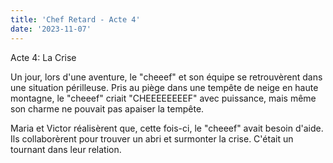 ```yaml
---
title: 'Chef Retard - Acte 4'
date: '2023-11-07'
---
```


Acte 4: La Crise

Un jour, lors d'une aventure, le "cheeef" et son équipe se retrouvèrent dans une situation périlleuse. Pris au piège dans une tempête de neige en haute montagne, le "cheeef" criait "CHEEEEEEEEF" avec puissance, mais même son charme ne pouvait pas apaiser la tempête.

Maria et Victor réalisèrent que, cette fois-ci, le "cheeef" avait besoin d'aide. Ils collaborèrent pour trouver un abri et surmonter la crise. C'était un tournant dans leur relation.
